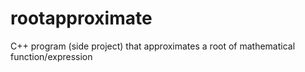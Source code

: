 rootapproximate
===============

C++ program (side project) that approximates a root of mathematical function/expression
